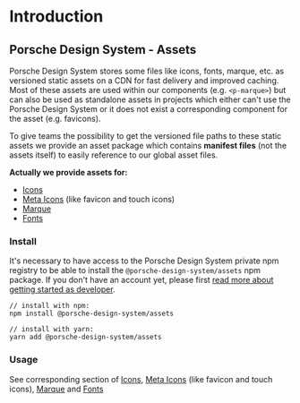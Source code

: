 # Introduction

## Porsche Design System - Assets
Porsche Design System stores some files like icons, fonts, marque, etc. as versioned static assets on a CDN for fast delivery and improved caching. 
Most of these assets are used within our components (e.g. `<p-marque>`) but can also be used as standalone assets in projects which either can't use the Porsche Design System or it does not exist a corresponding component for the asset (e.g. favicons).

To give teams the possibility to get the versioned file paths to these static assets we provide an asset package which contains **manifest files** (not the assets itself) to easily reference to our global asset files.

**Actually we provide assets for:**
- [Icons](/assets/icons)
- [Meta Icons](/assets/meta-icons) (like favicon and touch icons)
- [Marque](/assets/marque)
- [Fonts](/assets/fonts)

### Install
It's necessary to have access to the Porsche Design System private npm registry to be able to install the `@porsche-design-system/assets` npm package. 
If you don't have an account yet, please first [read more about getting started as developer](/start-coding/introduction).

```
// install with npm:
npm install @porsche-design-system/assets

// install with yarn:
yarn add @porsche-design-system/assets
```

### Usage
See corresponding section of [Icons](/assets/icons), [Meta Icons](/assets/meta-icons) (like favicon and touch icons), [Marque](/assets/marque) and [Fonts](/assets/fonts)